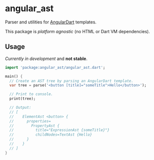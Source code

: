 # angular_ast

Parser and utilities for [AngularDart][gh_angular_dart] templates.

[gh_angular_dart]: https://github.com/dart-lang/angular2

<!-- Badges will go here -->

This package is _platform agnostic_ (no HTML or Dart VM dependencies).

## Usage

*Currently in development* and **not stable**.

```dart
import 'package:angular_ast/angular_ast.dart';

main() {
  // Create an AST tree by parsing an AngularDart template.
  var tree = parse('<button [title]="someTitle">Hello</button>');

  // Print to console.
  print(tree);

  // Output:
  // [
  //    ElementAst <button> { 
  //      properties=
  //        PropertyAst {
  //          title="ExpressionAst {someTitle}"} 
  //          childNodes=TextAst {Hello} 
  //      }
  //    }
  // ]
}
```
